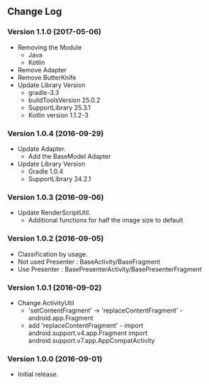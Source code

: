 ## Change Log

### Version 1.1.0 (2017-05-06)

- Removing the Module
  - Java
  - Kotlin
- Remove Adapter
- Remove ButterKnife
- Update Library Version
  - gradle-3.3
  - buildToolsVersion 25.0.2
  - SupportLibrary 25.3.1
  - Kotlin version 1.1.2-3

### Version 1.0.4 (2016-09-29)

- Update Adapter.
  - Add the BaseModel Adapter
- Update Library Version
  - Gradle 1.0.4
  - SupportLibrary 24.2.1

### Version 1.0.3 (2016-09-06)

- Update RenderScriptUtil.
  - Additional functions for half the image size to default

### Version 1.0.2 (2016-09-05)

- Classification by usage.
 - Not used Presenter : BaseActivity/BaseFragment
 - Use Presenter : BasePresenterActivity/BasePresenterFragment

### Version 1.0.1 (2016-09-02)

- Change ActivityUtil
  - 'setContentFragment' -> 'replaceContentFragment' - android.app.Fragment
  - add 'replaceContentFragment' - import android.support.v4.app.Fragment
                                   import android.support.v7.app.AppCompatActivity

### Version 1.0.0 (2016-09-01)

- Initial release.